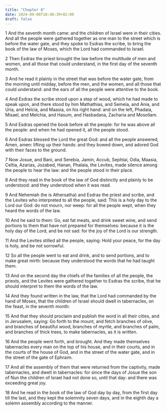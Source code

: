 ```yaml
---
title: "Chapter 8"
date: 2024-09-06T18:40:39+02:00
draft: false
---
```




1 And the seventh month came: and the children of Israel were in their cities. And all the people were gathered together as one man to the street which is before the water gate, and they spoke to Esdras the scribe, to bring the book of the law of Moses, which the Lord had commanded to Israel.

2 Then Esdras the priest brought the law before the multitude of men and women, and all those that could understand, in the first day of the seventh month.

3 And he read it plainly in the street that was before the water gate, from the morning until midday, before the men, and the women, and all those that could understand: and the ears of all the people were attentive to the book.

4 And Esdras the scribe stood upon a step of wood, which he had made to speak upon, and there stood by him Mathathias, and Semeia, and Ania, and Uria, and Helcia, and Maasia, on his right hand: and on the left, Phadaia, Misael, and Melchia, and Hasum, and Hasbadana, Zacharia and Mosollam.

5 And Esdras opened the book before all the people: for he was above all the people: and when he had opened it, all the people stood.

6 And Esdras blessed the Lord the great God: and all the people answered, Amen, amen: lifting up their hands: and they bowed down, and adored God with their faces to the ground.

7 Now Josue, and Bani, and Serebia, Jamin, Accub, Sephtai, Odia, Maasia, Celtia, Azarias, Jozabed, Hanan, Phalaia, the Levites, made silence among the people to hear the law: and the people stood in their place.

8 And they read in the book of the law of God distinctly and plainly to be understood: and they understood when it was read.

9 And Nehemiah (he is Athersatha) and Esdras the priest and scribe, and the Levites who interpreted to all the people, said: This is a holy day to the Lord our God: do not mourn, nor weep: for all the people wept, when they heard the words of the law.

10 And he said to them: Go, eat fat meats, and drink sweet wine, and send portions to them that have not prepared for themselves: because it is the holy day of the Lord, and be not sad: for the joy of the Lord is our strength.

11 And the Levites stilled all the people, saying: Hold your peace, for the day is holy, and be not sorrowful.

12 So all the people went to eat and drink, and to send portions, and to make great mirth: because they understood the words that he had taught them.

13 And on the second day the chiefs of the families of all the people, the priests, and the Levites were gathered together to Esdras the scribe, that he should interpret to them the words of the law.

14 And they found written in the law, that the Lord had commanded by the hand of Moses, that the children of Israel should dwell in tabernacles, on the feast, in the seventh month:

15 And that they should proclaim and publish the word in all their cities, and in Jerusalem, saying: Go forth to the mount, and fetch branches of olive, and branches of beautiful wood, branches of myrtle, and branches of palm, and branches of thick trees, to make tabernacles, as it is written.

16 And the people went forth, and brought. And they made themselves tabernacles every man on the top of his house, and in their courts, and in the courts of the house of God, and in the street of the water gate, and in the street of the gate of Ephraim.

17 And all the assembly of them that were returned from the captivity, made tabernacles, and dwelt in tabernacles: for since the days of Josue the son of Nun the children of Israel had not done so, until that day: and there was exceeding great joy.

18 And he read in the book of the law of God day by day, from the first day till the last, and they kept the solemnity seven days, and in the eighth day a solemn assembly according to the manner.

